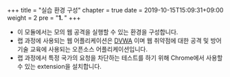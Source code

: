 +++
title = "실습 환경 구성"
chapter = true
date = 2019-10-15T15:09:31+09:00
weight = 2
pre = "<b>1. </b>"
+++

- 이 모듈에서는 모의 웹 공격을 실행할 수 있는 환경을 구성합니다. 
- 랩 과정에 사용되는 웹 어플리케이션은 [DVWA](http://www.dvwa.co.uk/) 이며 웹 취약점에 대한 공격 및 방어 기술 교육에 사용되는 오픈소스 어플리케이션입니다.
- 랩 과정에서 특정 국가의 요청을 차단하는 테스트를 하기 위해 Chrome에서 사용할 수 있는 extension을 설치합니다. 

